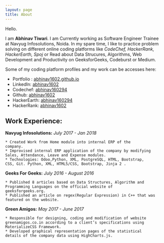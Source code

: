 ```yaml
---
layout: page
title: About
---
```


Hello.

I am **Abhinav Tiwari**. 
I am Currently working as Software Engineer Trainee at Navyug Infosolutions, Noida. In my spare time, I like to practice problem solving on different online coding platforms like *CodeChef, HackerRank, HackerEarth, Spoj* or 
Read about Data Strucures, Algorithms, Web Development and Productivity on GeeksforGeeks, Codeburst or Medium.

Some of my coding platform profiles and my work can be accesses here:
* Portfolio : [abhinav1602.github.io](https://abhinav1602.github.io)
* LinkedIn: [abhinav1602](https://www.linkedin.com/in/abhinav1602/)
* Codechef: [abhinav160294](https://www.codechef.com/users/abhinav160294)
* Github: [abhinav1602](https://github.com/abhinav1602)
* HackerEarth: [abhinav160294](https://www.hackerearth.com/@abhinav160294)
* HackerRank: [abhinav1602](https://www.hackerrank.com/abhinav160294)


## Work Experience:

**Navyug Infosolutions:** *July 2017 - Jan 2018*

    * Created Work from Home module into internal ERP of the
    company.
    * Improvised internal ERP application of the company by modifying
    Sales, Attendance, Leave and Expense modules.
    * Technologies: Odoo,Python, XML, PostgreSQL, HTML, Bootstrap,
    CSS, Git. Python, XML, HTML5/CSS, Bootstrap, Jinja 2 .


**Geeks For Geeks:** *July 2016 - August 2016*

    * Published 8 articles based on Data Structures, Algorithm and
    Programming Languages on the official website of
    geeksforgeeks.org.
    * Published an article on regex(Regular Expression) in C++ that was
    featured on the website.

**Green Amigos:** *May 2017 - June 2017*

    * Responsible for designing, coding and modification of website
    greenamigos.co.in according to a client’s specifications using
    MaterializeCSS Framework.
    * Developed graphical representation pages of the statistical
    details of the company data using HighCharts.js.
